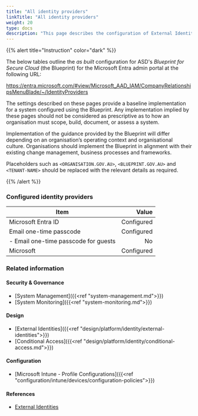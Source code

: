 ```yaml
---
title: "All identity providers"
linkTitle: "All identity providers"
weight: 20
type: docs
description: "This page describes the configuration of External Identities within Microsoft Entra ID associated with systems built according to the guidance provided by ASD's Blueprint for Secure Cloud."
---
```


{{% alert title="Instruction" color="dark" %}}

The below tables outline the *as built* configuration for ASD's *Blueprint for Secure Cloud* (the Blueprint) for the Microsoft Entra admin portal at the following URL:

<https://entra.microsoft.com/#view/Microsoft_AAD_IAM/CompanyRelationshipsMenuBlade/~/IdentityProviders>

The settings described on these pages provide a baseline implementation for a system configured using the Blueprint. Any implementation implied by these pages should not be considered as prescriptive as to how an organisation must scope, build, document, or assess a system.

Implementation of the guidance provided by the Blueprint will differ depending on an organisation’s operating context and organisational culture. Organisations should implement the Blueprint in alignment with their existing change management, business processes and frameworks.

Placeholders such as `<ORGANISATION.GOV.AU>`, `<BLUEPRINT.GOV.AU>` and `<TENANT-NAME>` should be replaced with the relevant details as required.

{{% /alert %}}

### Configured identity providers

| Item                                 |      Value |
| ------------------------------------ | ---------: |
| Microsoft Entra ID                   | Configured |
| Email one-time passcode              | Configured |
| - Email one-time passcode for guests |         No |
| Microsoft                            | Configured |

### Related information

#### Security & Governance

* [System Management]({{<ref "system-management.md">}})
* [System Monitoring]({{<ref "system-monitoring.md">}})
  
#### Design

* [External Identities]({{<ref "design/platform/identity/external-identities">}})
* [Conditional Access]({{<ref "design/platform/identity/conditional-access.md">}})
  
#### Configuration

* [Microsoft Intune - Profile Configurations]({{<ref "configuration/intune/devices/configuration-policies">}})

#### References

* [External Identities](https://learn.microsoft.com/entra/external-id/index-b2b)
